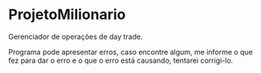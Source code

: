# ProjetoMilionario
Gerenciador de operações de day trade.

Programa pode apresentar erros, caso encontre algum, me informe o que fez para dar o erro e o que o erro está causando, tentarei corrigi-lo.
